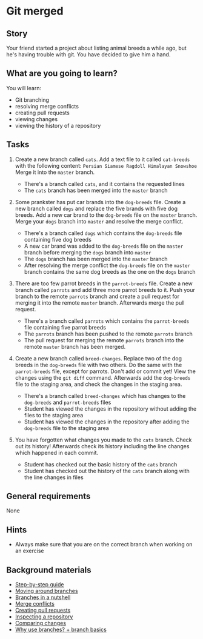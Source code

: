 # Git merged

## Story

Your friend started a project about listing animal breeds a while ago, but he's having trouble with git. You have decided to give him a hand.

## What are you going to learn?

You will learn:

- Git branching
- resolving merge conflicts
- creating pull requests
- viewing changes
- viewing the history of a repository

## Tasks

1. Create a new branch called `cats`. Add a text file to it called `cat-breeds` with the following content: ``` Persian Siamese Ragdoll Himalayan Snowshoe ``` Merge it into the `master` branch.
    - There's a branch called `cats`, and it contains the requested lines
    - The `cats` branch has been merged into the `master` branch

2. Some prankster has put car brands into the `dog-breeds` file. Create a new branch called `dogs` and replace the five brands with five dog breeds. Add a new car brand to the `dog-breeds` file on the `master` branch. Merge your `dogs` branch into `master` and resolve the merge conflict.
    - There's a branch called `dogs` which contains the `dog-breeds` file containing five dog breeds
    - A new car brand was added to the `dog-breeds` file on the `master` branch before
merging the `dogs` branch into `master`
    - The `dogs` branch has been merged into the `master` branch
    - After resolving the merge conflict the `dog-breeds` file on the `master` branch contains the
same dog breeds as the one on the `dogs` branch

3. There are too few parrot breeds in the `parrot-breeds` file. Create a new branch called `parrots` and add three more parrot breeds to it. Push your branch to the remote `parrots` branch and create a pull request for merging it into the remote `master` branch. Afterwards merge the pull request.
    - There's a branch called `parrots` which contains the `parrot-breeds` file containing five
parrot breeds
    - The `parrots` branch has been pushed to the remote `parrots` branch
    - The pull request for merging the remote `parrots` branch into the remote `master` branch has
been merged.

4. Create a new branch called `breed-changes`. Replace two of the dog breeds in the `dog-breeds` file with two others. Do the same with the `parrot-breeds` file, except for parrots. Don't add or commit yet! View the changes using the `git diff` command. Afterwards add the `dog-breeds` file to the staging area, and check the changes in the staging area.
    - There's a branch called `breed-changes` which has changes to the `dog-breeds` and `parrot-breeds`
files
    - Student has viewed the changes in the repository without adding the files to the staging area
    - Student has viewed the changes in the repository after adding the `dog-breeds` file to the staging
area

5. You have forgotten what changes you made to the `cats` branch. Check out its history! Afterwards check its history including the line changes which happened in each commit.
    - Student has checked out the basic history of the `cats` branch
    - Student has checked out the history of the `cats` branch along with the line changes in files

## General requirements

None

## Hints

- Always make sure that you are on the correct branch when working on an exercise

## Background materials

- <i class="far fa-exclamation"></i> [Step-by-step guide](project/curriculum/materials/pages/guides/git-merged--general.md)
- <i class="far fa-exclamation"></i> [Moving around branches](https://www.atlassian.com/git/tutorials/using-branches/git-checkout)
- <i class="far fa-exclamation"></i> [Branches in a nutshell](https://git-scm.com/book/en/v2/Git-Branching-Branches-in-a-Nutshell)
- <i class="far fa-exclamation"></i> [Merge conflicts](https://www.atlassian.com/git/tutorials/using-branches/merge-conflicts)
- <i class="far fa-exclamation"></i> [Creating pull requests](https://docs.github.com/en/free-pro-team@latest/github/collaborating-with-issues-and-pull-requests/creating-a-pull-request)
- <i class="far fa-exclamation"></i> [Inspecting a repository](https://www.atlassian.com/git/tutorials/inspecting-a-repository)
- <i class="far fa-exclamation"></i> [Comparing changes](https://www.atlassian.com/git/tutorials/saving-changes/git-diff)
- <i class="far fa-book-open"></i> [Why use branches? + branch basics](https://www.atlassian.com/git/tutorials/using-branches)
